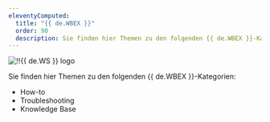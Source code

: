 ```yaml
---
eleventyComputed:
  title: "{{ de.WBEX }}"
  order: 90
  description: Sie finden hier Themen zu den folgenden {{ de.WBEX }}-Kategorien:':' How-to, Troubleshooting und Knowledge Base Themen.
---
```

![!!{{ de.WS }} logo](https://cdnweb.devolutions.net/images/projects/workspace/logos/workspace-color-shadow.svg)

Sie finden hier Themen zu den folgenden {{ de.WBEX }}-Kategorien:

* How-to
* Troubleshooting
* Knowledge Base
